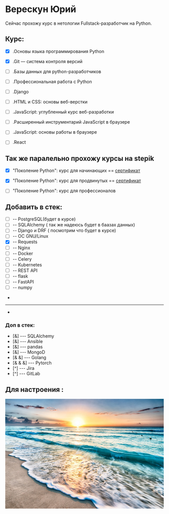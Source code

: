 # Верескун Юрий 

Cейчас прохожу курс в нетологии Fullstack-разработчик на Python. 

## Курс: 

- [x] .Основы языка программирования Python
- [x] .Git — система контроля версий
- [ ] .Базы данных для python-разработчиков
- [ ] .Профессиональная работа с Python
- [ ] .Django
- [ ] .HTML и CSS: основы веб-верстки
- [ ] .JavaScript: углубленный курс веб-разработки
- [ ] .Расширенный инструментарий JavaScript в браузере
- [ ] .JavaScript: основы работы в браузере
- [ ] .React


## Так же паралельно прохожу курсы на stepik

- [x] "Поколение Python": курс для начинающих  ==  [сертификат](
https://stepik.org/cert/1604072)
- [x] "Поколение Python": курс для продвинутых  == [сертификат](
https://stepik.org/cert/1685626 )
- [ ] "Поколение Python": курс для профессионалов


## Добавить в стек:

- [ ] -- PostgreSQL(будет в курсе) 
- [ ] -- SQLAlchemy ( так же надеюсь будет в баазах данных) 
- [ ] --  Django и DRF ( посмотрим что будет в курсе) 
- [ ] --  ОС GNU/Linux 
- [x] --  Requests
- [ ] --  Nginx
- [ ] --  Docker 
- [ ] --  Celery
- [ ] --  Kubernetes
- [ ] --  REST API
- [ ] --  flask
- [ ] --  FastAPI
- [ ] --  numpy
-
-------------------------------------
-
### Доп в стек:
- [&] --- SQLAlchemy
- [&]  --- Ansible
- [&]  --- pandas
- [&]  --- MongoD
- [& &] --- Golang
- [& & &] --- Pytorch 
- [^]  --- Jira
- [^]  --- GitLab 


## Для настроения :

![море](/sea.webp)
